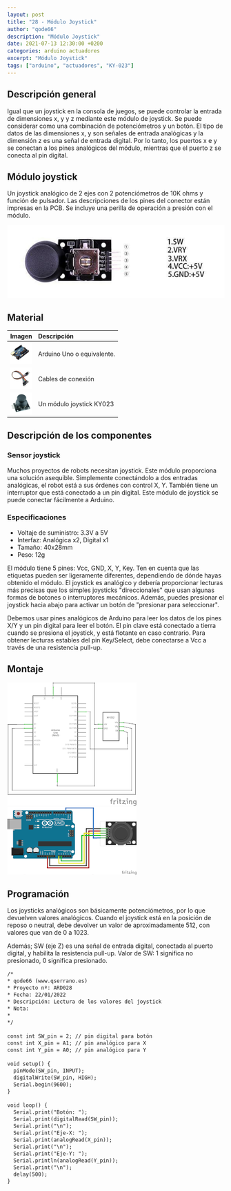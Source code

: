 ```yaml
---
layout: post
title: "28 - Módulo Joystick"
author: "qode66"
description: "Módulo Joystick"
date: 2021-07-13 12:30:00 +0200
categories: arduino actuadores
excerpt: "Módulo Joystick"
tags: ["arduino", "actuadores", "KY-023"]
---
```


[img1]: /assets/imatges/ard/ard_28_01.png "Pines del módulo KY-023"
[img2]: /assets/imatges/ard/ard_28_02.png "Esquema eléctrico módulo KY-023"
[img3]: /assets/imatges/ard/ard_28_03.png "Cableado módulo KY-023"

## Descripción general

Igual que un joystick en la consola de juegos, se puede controlar la entrada de
dimensiones x, y y z mediante este módulo de joystick. Se puede
considerar como una combinación de potenciómetros y un botón. El tipo de
datos de las dimensiones x, y son señales de entrada analógicas y la
dimensión z es una señal de entrada digital. Por lo tanto, los puertos x e y se
conectan a los pines analógicos del módulo, mientras que el puerto z se conecta
al pin digital.

## Módulo joystick

Un joystick analógico de 2 ejes con 2 potenciómetros de 10K ohms y
función de pulsador. Las descripciones de los pines del conector están
impresas en la PCB. Se incluye una perilla de operación a presión con el
módulo.

![Pines del módulo KY-023][img1]

## Material

|                               Imagen                               | Descripción                |
| :----------------------------------------------------------------: | :------------------------ |
| <img src="/assets/imatges/mat/mat_unor3.png" width="50" height="50">  | Arduino Uno o equivalente. |
| <img src="/assets/imatges/mat/mat_cables.png" width="50" height="50"> | Cables de conexión        |
| <img src="/assets/imatges/mat/mat_KY-023.png" width="50" height="50"> | Un módulo joystick KY023   |

## Descripción de los componentes

### Sensor joystick

Muchos proyectos de robots necesitan joystick. Este módulo proporciona
una solución asequible. Simplemente conectándolo a dos entradas
analógicas, el robot está a sus órdenes con control X, Y. También tiene
un interruptor que está conectado a un pin digital. Este módulo de
joystick se puede conectar fácilmente a Arduino.

### Especificaciones

- Voltaje de suministro: 3.3V a 5V
- Interfaz: Analógica x2, Digital x1
- Tamaño: 40x28mm
- Peso: 12g

El módulo tiene 5 pines: Vcc, GND, X, Y, Key. Ten en cuenta que las
etiquetas pueden ser ligeramente diferentes, dependiendo de dónde hayas obtenido
el módulo. El joystick es analógico y debería proporcionar lecturas más
precisas que los simples joysticks "direccionales" que usan algunas
formas de botones o interruptores mecánicos. Además, puedes presionar el
joystick hacia abajo para activar un botón de "presionar para
seleccionar".

Debemos usar pines analógicos de Arduino para leer los datos de los pines
X/Y y un pin digital para leer el botón. El pin clave está conectado a
tierra cuando se presiona el joystick, y está flotante en caso contrario. Para
obtener lecturas estables del pin Key/Select, debe conectarse a
Vcc a través de una resistencia pull-up.

## Montaje

![Esquema eléctrico módulo KY-023][img2]
![Cableado módulo KY-023][img3]

## Programación

Los joysticks analógicos son básicamente potenciómetros, por lo que
devuelven valores analógicos. Cuando el joystick está en la posición de reposo
o neutral, debe devolver un valor de aproximadamente 512, con valores que
van de 0 a 1023.

Además; SW (eje Z) es una señal de entrada digital, conectada al puerto
digital, y habilita la resistencia pull-up. Valor de SW: 1 significa no
presionado, 0 significa presionado.

```Arduino
/*
* qode66 (www.qserrano.es)
* Proyecto nº: ARD028
* Fecha: 22/01/2022
* Descripción: Lectura de los valores del joystick
* Nota:
*
*/

const int SW_pin = 2; // pin digital para botón
const int X_pin = A1; // pin analógico para X
const int Y_pin = A0; // pin analógico para Y

void setup() {
  pinMode(SW_pin, INPUT);
  digitalWrite(SW_pin, HIGH);
  Serial.begin(9600);
}

void loop() {
  Serial.print("Botón: ");
  Serial.print(digitalRead(SW_pin));
  Serial.print("\n");
  Serial.print("Eje-X: ");
  Serial.print(analogRead(X_pin));
  Serial.print("\n");
  Serial.print("Eje-Y: ");
  Serial.println(analogRead(Y_pin));
  Serial.print("\n");
  delay(500);
}
```
